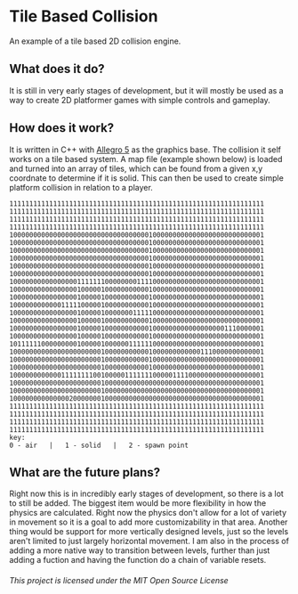# Tile Based Collision
An example of a tile based 2D collision engine.

## What does it do?
It is still in very early stages of development, but it will mostly be used as a way to create 2D platformer games with simple controls and gameplay. 

## How does it work?
It is written in C++ with [Allegro 5](http://liballeg.org/) as the graphics base. The collision it self works on a tile based system. A map file (example shown below) is loaded and turned into an array of tiles, which can be found from a given x,y coordnate to determine if it is solid. This can then be used to create simple platform collision in relation to a player. 
```
1111111111111111111111111111111111111111111111111111111111111111
1111111111111111111111111111111111111111111111111111111111111111
1111111111111111111111111111111111111111111111111111111111111111
1111111111111111111111111111111111111111111111111111111111111111
1000000000000000000000000000000000010000000000000000000000000001
1000000000000000000000000000000000010000000000000000000000000001
1000000000000000000000000000000000010000000000000000000000000001
1000000000000000000000000000000000010000000000000000000000000001
1000000000000000000000000000000000010000000000000000000000000001
1000000000000000000000000000000000010000000000000000000000000001
1000000000000000011111110000000011110000000000000000000000000001
1000000000000000010000010000000000010000000000000000000000000001
1000000000000000010000010000000000010000000000000000000000000001
1000000000000111110000010000000000010000000000000000000000000001
1000000000000000010000010000000111110000000000000000000000000001
1000000000000000010000010000000000010000000000000000000000000001
1000000000000000010000010000000000010000000000000000001110000001
1000000000000000010000010000000000010000000000000000000000000001
1011111100000000010000010000001111110000000000000000000000000001
1000000000000000000000010000000000010000000000001110000000000001
1000000000000000000000010000000000010000000000000000000000000001
1000000000000000000000010000000000010000000000000000000000000001
1000000000000111111110010000011111110000011110000000000000000001
1000000000000000000000010000000000000000000000000000000000000001
1000000000000000000000010000000000000000000000000000000000000001
1000000000000002000000010000000000000000000000000000000000000001
1111111111111111111111111111111111111111111111111111111111111111
1111111111111111111111111111111111111111111111111111111111111111
1111111111111111111111111111111111111111111111111111111111111111
1111111111111111111111111111111111111111111111111111111111111111
key:
0 - air   |   1 - solid   |   2 - spawn point  
```
## What are the future plans?
Right now this is in incredibly early stages of development, so there is a lot to still be added. The biggest item would be more  flexibility in how the physics are calculated. Right now the physics don't allow for a lot of variety in movement so it is a goal to add more customizability in that area. Another thing would be support for more vertically designed levels, just so the levels aren't limited to just largely horizontal movement. I am also in the process of adding a more native way to transition between levels, further than just adding a fuction and having the function do a chain of variable resets. 

###### This project is licensed under the MIT Open Source License
